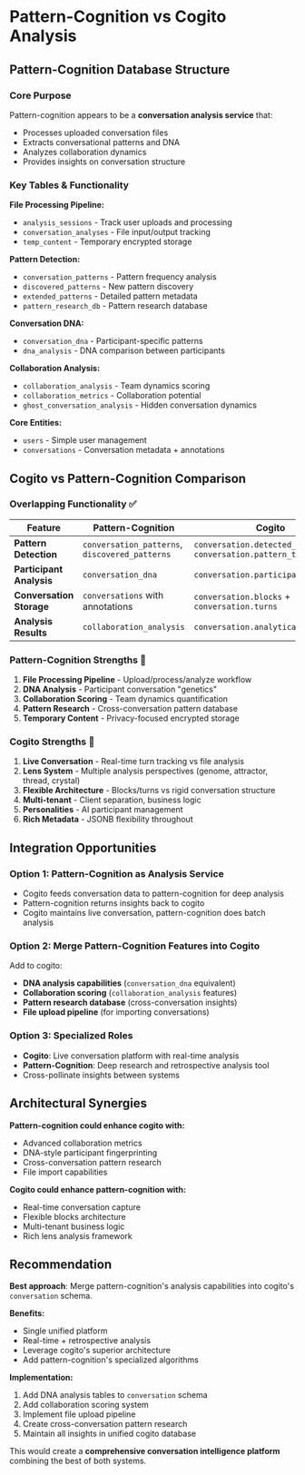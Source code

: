 # Pattern-Cognition vs Cogito Analysis

## Pattern-Cognition Database Structure

### Core Purpose
Pattern-cognition appears to be a **conversation analysis service** that:
- Processes uploaded conversation files
- Extracts conversational patterns and DNA
- Analyzes collaboration dynamics
- Provides insights on conversation structure

### Key Tables & Functionality

**File Processing Pipeline:**
- `analysis_sessions` - Track user uploads and processing
- `conversation_analyses` - File input/output tracking
- `temp_content` - Temporary encrypted storage

**Pattern Detection:**
- `conversation_patterns` - Pattern frequency analysis
- `discovered_patterns` - New pattern discovery
- `extended_patterns` - Detailed pattern metadata
- `pattern_research_db` - Pattern research database

**Conversation DNA:**
- `conversation_dna` - Participant-specific patterns
- `dna_analysis` - DNA comparison between participants

**Collaboration Analysis:**
- `collaboration_analysis` - Team dynamics scoring
- `collaboration_metrics` - Collaboration potential
- `ghost_conversation_analysis` - Hidden conversation dynamics

**Core Entities:**
- `users` - Simple user management
- `conversations` - Conversation metadata + annotations

## Cogito vs Pattern-Cognition Comparison

### Overlapping Functionality ✅

| Feature | Pattern-Cognition | Cogito |
|---------|------------------|---------|
| **Pattern Detection** | `conversation_patterns`, `discovered_patterns` | `conversation.detected_patterns`, `conversation.pattern_types` |
| **Participant Analysis** | `conversation_dna` | `conversation.participant_patterns` |
| **Conversation Storage** | `conversations` with annotations | `conversation.blocks` + `conversation.turns` |
| **Analysis Results** | `collaboration_analysis` | `conversation.analytical_insights` |

### Pattern-Cognition Strengths 🎯

1. **File Processing Pipeline** - Upload/process/analyze workflow
2. **DNA Analysis** - Participant conversation "genetics"
3. **Collaboration Scoring** - Team dynamics quantification
4. **Pattern Research** - Cross-conversation pattern database
5. **Temporary Content** - Privacy-focused encrypted storage

### Cogito Strengths 🚀

1. **Live Conversation** - Real-time turn tracking vs file analysis
2. **Lens System** - Multiple analysis perspectives (genome, attractor, thread, crystal)
3. **Flexible Architecture** - Blocks/turns vs rigid conversation structure
4. **Multi-tenant** - Client separation, business logic
5. **Personalities** - AI participant management
6. **Rich Metadata** - JSONB flexibility throughout

## Integration Opportunities

### Option 1: Pattern-Cognition as Analysis Service
- Cogito feeds conversation data to pattern-cognition for deep analysis
- Pattern-cognition returns insights back to cogito
- Cogito maintains live conversation, pattern-cognition does batch analysis

### Option 2: Merge Pattern-Cognition Features into Cogito
Add to cogito:
- **DNA analysis capabilities** (`conversation_dna` equivalent)
- **Collaboration scoring** (`collaboration_analysis` features)  
- **Pattern research database** (cross-conversation insights)
- **File upload pipeline** (for importing conversations)

### Option 3: Specialized Roles
- **Cogito**: Live conversation platform with real-time analysis
- **Pattern-Cognition**: Deep research and retrospective analysis tool
- Cross-pollinate insights between systems

## Architectural Synergies

**Pattern-cognition could enhance cogito with:**
- Advanced collaboration metrics
- DNA-style participant fingerprinting  
- Cross-conversation pattern research
- File import capabilities

**Cogito could enhance pattern-cognition with:**
- Real-time conversation capture
- Flexible blocks architecture
- Multi-tenant business logic
- Rich lens analysis framework

## Recommendation

**Best approach**: Merge pattern-cognition's analysis capabilities into cogito's `conversation` schema.

**Benefits:**
- Single unified platform
- Real-time + retrospective analysis
- Leverage cogito's superior architecture
- Add pattern-cognition's specialized algorithms

**Implementation:**
1. Add DNA analysis tables to `conversation` schema
2. Add collaboration scoring system
3. Implement file upload pipeline
4. Create cross-conversation pattern research
5. Maintain all insights in unified cogito database

This would create a **comprehensive conversation intelligence platform** combining the best of both systems.
